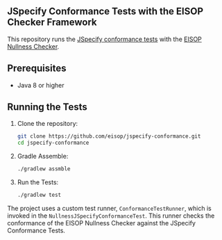 ## JSpecify Conformance Tests with the EISOP Checker Framework

This repository runs the [JSpecify conformance tests](https://github.com/jspecify/jspecify/tree/main/conformance-tests)
with the [EISOP Nullness Checker](https://eisop.github.io/cf/manual/#nullness-checker).

## Prerequisites

- Java 8 or higher

## Running the Tests

1. Clone the repository:
   ```bash
   git clone https://github.com/eisop/jspecify-conformance.git
   cd jspecify-conformance
   ```

2. Gradle Assemble:
   ```bash
   ./gradlew assmble
   ```

3. Run the Tests:
   ```bash
   ./gradlew test
   ```

The project uses a custom test runner, `ConformanceTestRunner`, which is invoked in the `NullnessJSpecifyConformanceTest`.
This runner checks the conformance of the EISOP Nullness Checker against the JSpecify Conformance Tests.
